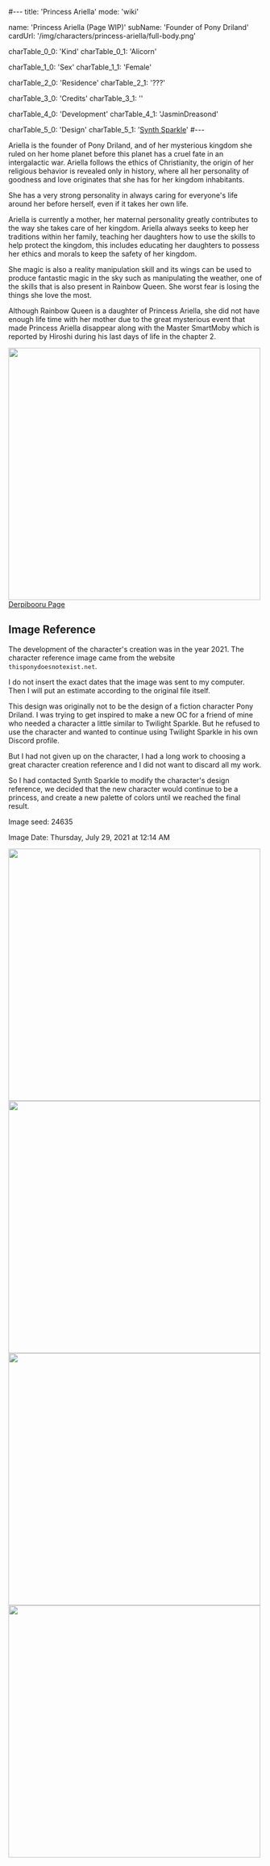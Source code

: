 #---
title: 'Princess Ariella'
mode: 'wiki'

name: 'Princess Ariella (Page WIP)'
subName: 'Founder of Pony Driland'
cardUrl: '/img/characters/princess-ariella/full-body.png'

charTable_0_0: 'Kind'
charTable_0_1: 'Alicorn'

charTable_1_0: 'Sex'
charTable_1_1: 'Female'

charTable_2_0: 'Residence'
charTable_2_1: '???'

charTable_3_0: 'Credits'
charTable_3_1: ''

charTable_4_0: 'Development'
charTable_4_1: 'JasminDreasond'

charTable_5_0: 'Design'
charTable_5_1: '[Synth Sparkle](https://derpibooru.org/tags/artist-colon-synthsparkle)'
#---

Ariella is the founder of Pony Driland, and of her mysterious kingdom she ruled on her home planet before this planet has a cruel fate in an intergalactic war. Ariella follows the ethics of Christianity, the origin of her religious behavior is revealed only in history, where all her personality of goodness and love originates that she has for her kingdom inhabitants.

She has a very strong personality in always caring for everyone's life around her before herself, even if it takes her own life.

Ariella is currently a mother, her maternal personality greatly contributes to the way she takes care of her kingdom. Ariella always seeks to keep her traditions within her family, teaching her daughters how to use the skills to help protect the kingdom, this includes educating her daughters to possess her ethics and morals to keep the safety of her kingdom.

She magic is also a reality manipulation skill and its wings can be used to produce fantastic magic in the sky such as manipulating the weather, one of the skills that is also present in Rainbow Queen. She worst fear is losing the things she love the most.

Although Rainbow Queen is a daughter of Princess Ariella, she did not have enough life time with her mother due to the great mysterious event that made Princess Ariella disappear along with the Master SmartMoby which is reported by Hiroshi during his last days of life in the chapter 2.

<img src="/img/characters/princess-ariella/ref.png" height="500">
<a href="https://derpibooru.org/images/2682038" target="_blank">Derpibooru Page</a>

## Image Reference

The development of the character's creation was in the year 2021. The character reference image came from the website `thisponydoesnotexist.net`.

I do not insert the exact dates that the image was sent to my computer. Then I will put an estimate according to the original file itself.

This design was originally not to be the design of a fiction character Pony Driland. I was trying to get inspired to make a new OC for a friend of mine who needed a character a little similar to Twilight Sparkle.
But he refused to use the character and wanted to continue using Twilight Sparkle in his own Discord profile.

But I had not given up on the character, I had a long work to choosing a great character creation reference and I did not want to discard all my work.

So I had contacted Synth Sparkle to modify the character's design reference, we decided that the new character would continue to be a princess, and create a new palette of colors until we reached the final result.

Image seed: 24635

Image Date: Thursday, July 29, 2021 at 12:14 AM

<img src="/img/demo/princess-ariella/seed24635.jpg" height="500">

<img src="/img/demo/princess-ariella/new-pony.jpg" height="500">

<img src="/img/demo/princess-ariella/new-pony3.jpg" height="500">

<img src="/img/demo/princess-ariella/cores.png" height="500">